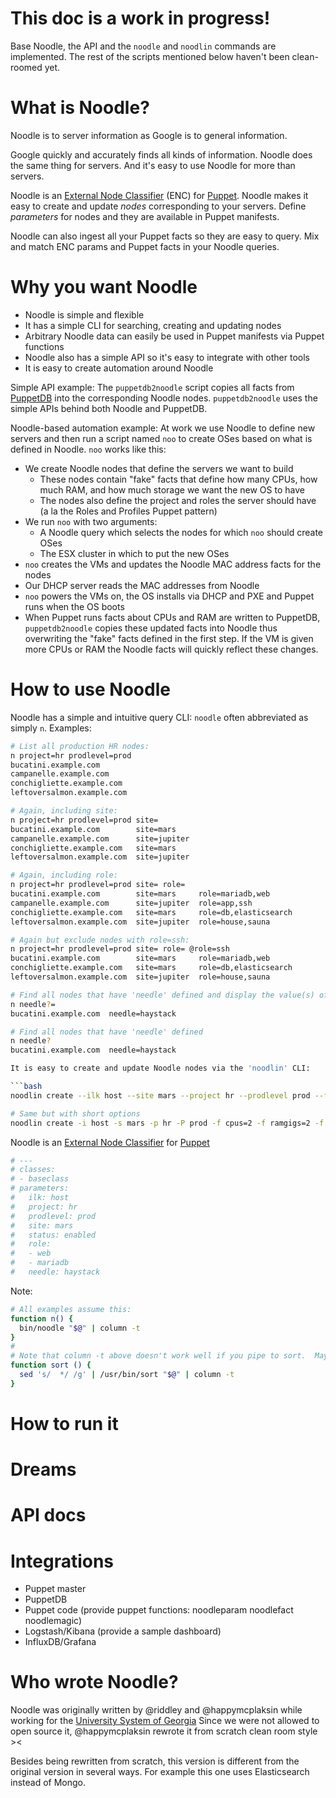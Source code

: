 # This doc is a work in progress!
Base Noodle, the API and the `noodle` and `noodlin` commands are
implemented.  The rest of the scripts mentioned below haven't been
clean-roomed yet.

# What is Noodle?
Noodle is to server information as Google is to general information.

Google quickly and accurately finds all kinds of information.  Noodle
does the same thing for servers.  And it's easy to use Noodle for more
than servers.

Noodle is an
[External Node Classifier](https://docs.puppetlabs.com/guides/external_nodes.html)
(ENC) for [Puppet](https://puppetlabs.com/). Noodle makes it easy to
create and update *nodes* corresponding to your servers.  Define
*parameters* for nodes and they are available in Puppet manifests.

Noodle can also ingest all your Puppet facts so they are easy to
query.  Mix and match ENC params and Puppet facts in your Noodle
queries.

# Why you want Noodle
* Noodle is simple and flexible
* It has a simple CLI for searching, creating and updating nodes
* Arbitrary Noodle data can easily be used in Puppet manifests via Puppet functions
* Noodle also has a simple API so it's easy to integrate with other tools
* It is easy to create automation around Noodle

Simple API example: The `puppetdb2noodle` script copies all facts from
[PuppetDB](http://docs.puppetlabs.com/puppetdb/latest/) into the
corresponding Noodle nodes.  `puppetdb2noodle` uses the simple APIs
behind both Noodle and PuppetDB.

Noodle-based automation example: At work we use Noodle to define new
servers and then run a script named `noo` to create OSes based on what
is defined in Noodle.  `noo` works like this:

* We create Noodle nodes that define the servers we want to build
  * These nodes contain "fake" facts that define how many CPUs, how much RAM, and how much storage we want the new OS to have
  * The nodes also define the project and roles the server should have (a la the Roles and Profiles Puppet pattern)
* We run `noo` with two arguments:
  * A Noodle query which selects the nodes for which `noo` should create OSes
  * The ESX cluster in which to put the new OSes
* `noo` creates the VMs and updates the Noodle MAC address facts for the nodes
* Our DHCP server reads the MAC addresses from Noodle
* `noo` powers the VMs on, the OS installs via DHCP and PXE and Puppet runs when the OS boots
* When Puppet runs facts about CPUs and RAM are written to PuppetDB, `puppetdb2noodle` copies these updated facts into Noodle thus overwriting the "fake" facts defined in the first step.  If the VM is given more CPUs or RAM the Noodle facts will quickly reflect these changes.

# How to use Noodle
Noodle has a simple and intuitive query CLI: `noodle` often
abbreviated as simply `n`.  Examples:

```bash
# List all production HR nodes:
n project=hr prodlevel=prod
bucatini.example.com
campanelle.example.com
conchigliette.example.com
leftoversalmon.example.com

# Again, including site:
n project=hr prodlevel=prod site=
bucatini.example.com        site=mars
campanelle.example.com      site=jupiter
conchigliette.example.com   site=mars
leftoversalmon.example.com  site=jupiter

# Again, including role:
n project=hr prodlevel=prod site= role=
bucatini.example.com        site=mars     role=mariadb,web
campanelle.example.com      site=jupiter  role=app,ssh
conchigliette.example.com   site=mars     role=db,elasticsearch
leftoversalmon.example.com  site=jupiter  role=house,sauna

# Again but exclude nodes with role=ssh:
n project=hr prodlevel=prod site= role= @role=ssh
bucatini.example.com        site=mars     role=mariadb,web
conchigliette.example.com   site=mars     role=db,elasticsearch
leftoversalmon.example.com  site=jupiter  role=house,sauna

# Find all nodes that have 'needle' defined and display the value(s) of needle
n needle?=
bucatini.example.com  needle=haystack

# Find all nodes that have 'needle' defined
n needle?
bucatini.example.com  needle=haystack

It is easy to create and update Noodle nodes via the 'noodlin' CLI:

```bash
noodlin create --ilk host --site mars --project hr --prodlevel prod --fact cpus=2 --fact ramgigs=2 --fact diskgigs=32 -param role=web,mariadb bucatini.example.com

# Same but with short options
noodlin create -i host -s mars -p hr -P prod -f cpus=2 -f ramgigs=2 -f diskgigs=32 -a role=web,mariadb bucatini.example.com
```

Noodle is an [External Node Classifier](https://docs.puppetlabs.com/guides/external_nodes.html) for [Puppet](https://puppetlabs.com/)
```bash
# ---
# classes:
# - baseclass
# parameters:
#   ilk: host
#   project: hr
#   prodlevel: prod
#   site: mars
#   status: enabled
#   role:
#   - web
#   - mariadb
#   needle: haystack
```

Note:
```bash
# All examples assume this:
function n() {
  bin/noodle "$@" | column -t
}
#
# Note that column -t above doesn't work well if you pipe to sort.  Maybe you'd like this too:
function sort () {
  sed 's/  */ /g' | /usr/bin/sort "$@" | column -t
}
```

# How to run it

# Dreams

# API docs

# Integrations
* Puppet master
* PuppetDB
* Puppet code (provide puppet functions: noodleparam noodlefact noodlemagic)
* Logstash/Kibana (provide a sample dashboard)
* InfluxDB/Grafana

# Who wrote Noodle?
Noodle was originally written by @riddley and @happymcplaksin while
working for the [University System of Georgia](http://usg.edu/) Since
we were not allowed to open source it, @happymcplaksin rewrote it from
scratch clean room style ><

Besides being rewritten from scratch, this version is different from
the original version in several ways.  For example this one uses
Elasticsearch instead of Mongo.

